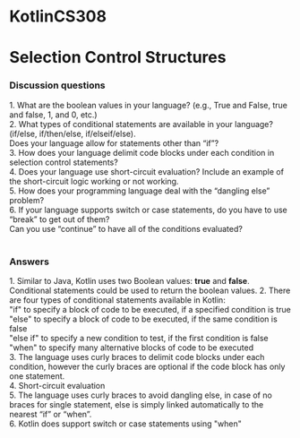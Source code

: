 # KotlinCS308

<h1>Selection Control Structures</h1>
<h3>Discussion questions</h3>
1.	What are the boolean values in your language? (e.g., True and False, true and false, 1, and 0, etc.)<br>
2.	What types of conditional statements are available in your language? (if/else, if/then/else, if/elseif/else).<br>Does your language allow for statements other than “if”?<br>
3.	How does your language delimit code blocks under each condition in selection control statements?<br>
4.	Does your language use short-circuit evaluation? Include an example of the short-circuit logic working or not working.<br>
5.	How does your programming language deal with the “dangling else” problem?<br>
6.	If your language supports switch or case statements, do you have to use “break” to get out of them?<br>Can you use “continue” to have all of the conditions evaluated?<br>
<br>
<h3>Answers</h3>
1. Similar to Java, Kotlin uses two Boolean values: <b>true</b> and <b>false</b>. Conditional statements could be used to return the boolean values.
2. There are four types of conditional statements available in Kotlin:<br>
"if" to specify a block of code to be executed, if a specified condition is true<br>
"else" to specify a block of code to be executed, if the same condition is false<br>
"else if" to specify a new condition to test, if the first condition is false<br>
"when" to specify many alternative blocks of code to be executed<br>
3. The language uses curly braces to delimit code blocks under each condition, however the curly braces are optional if the code block has only one statement.<br>
4. Short-circuit evaluation<br>
5. The language uses curly braces to avoid dangling else, in case of no braces for single statement, else is simply linked automatically to the nearest “if” or “when”.<br>
6. Kotlin does support switch or case statements using "when"
